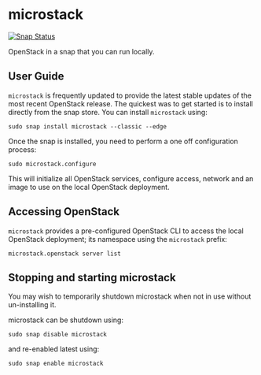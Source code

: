 # microstack

[![Snap Status](https://build.snapcraft.io/badge/CanonicalLtd/microstack.svg)](https://build.snapcraft.io/user/CanonicalLtd/microstack)

OpenStack in a snap that you can run locally.

## User Guide

`microstack` is frequently updated to provide the latest stable updates of the most recent OpenStack release.  The quickest was to get started is to install directly from the snap store.  You can install `microstack` using:

```
sudo snap install microstack --classic --edge
```

Once the snap is installed, you need to perform a one off configuration process:

```
sudo microstack.configure
```

This will initialize all OpenStack services, configure access, network and an image to use on the local OpenStack deployment.

## Accessing OpenStack

`microstack` provides a pre-configured OpenStack CLI to access the local OpenStack deployment; its namespace using the `microstack` prefix:

```
microstack.openstack server list
```

## Stopping and starting microstack

You may wish to temporarily shutdown microstack when not in use without un-installing it.

microstack can be shutdown using:

```
sudo snap disable microstack
```

and re-enabled latest using:

```
sudo snap enable microstack
```

